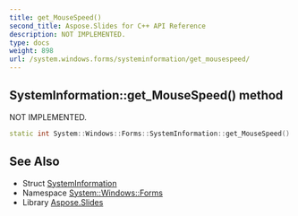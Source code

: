 ```yaml
---
title: get_MouseSpeed()
second_title: Aspose.Slides for C++ API Reference
description: NOT IMPLEMENTED.
type: docs
weight: 898
url: /system.windows.forms/systeminformation/get_mousespeed/
---
```

## SystemInformation::get_MouseSpeed() method


NOT IMPLEMENTED.

```cpp
static int System::Windows::Forms::SystemInformation::get_MouseSpeed()
```


## See Also

* Struct [SystemInformation](../)
* Namespace [System::Windows::Forms](../../)
* Library [Aspose.Slides](../../../)